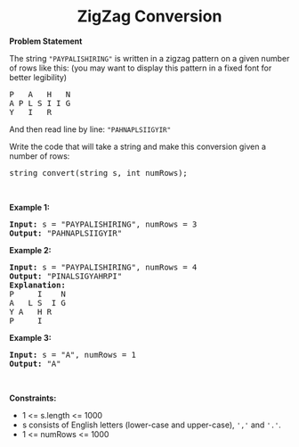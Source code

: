 <h1 align="center">ZigZag Conversion</h1>

<strong>Problem Statement</strong>

<p>
  The string <code>"PAYPALISHIRING"</code> is written in a zigzag pattern on a
  given number of rows like this: (you may want to display this pattern in a
  fixed font for better legibility)
</p>

<pre>
P   A   H   N
A P L S I I G
Y   I   R
</pre>

<p>And then read line by line: <code>"PAHNAPLSIIGYIR"</code></p>

<p>
  Write the code that will take a string and make this conversion given a number
  of rows:
</p>

<pre>
string convert(string s, int numRows);
</pre>

<p>&nbsp;</p>
<p><strong>Example 1:</strong></p>

<pre><strong>Input:</strong> s = "PAYPALISHIRING", numRows = 3
<strong>Output:</strong> "PAHNAPLSIIGYIR"
</pre>

<p><strong>Example 2:</strong></p>

<pre><strong>Input:</strong> s = "PAYPALISHIRING", numRows = 4
<strong>Output:</strong> "PINALSIGYAHRPI"
<strong>Explanation:</strong>
P     I    N
A   L S  I G
Y A   H R
P     I
</pre>

<p><strong>Example 3:</strong></p>

<pre><strong>Input:</strong> s = "A", numRows = 1
<strong>Output:</strong> "A"
</pre>

<p>&nbsp;</p>
<p><strong>Constraints:</strong></p>

<ul>
  <li>1 <= s.length <= 1000</li>
  <li>
    s consists of English letters (lower-case and upper-case), <code>','</code> and <code>'.'</code>.
  </li>
  <li>1 <= numRows <= 1000</li>
</ul>
